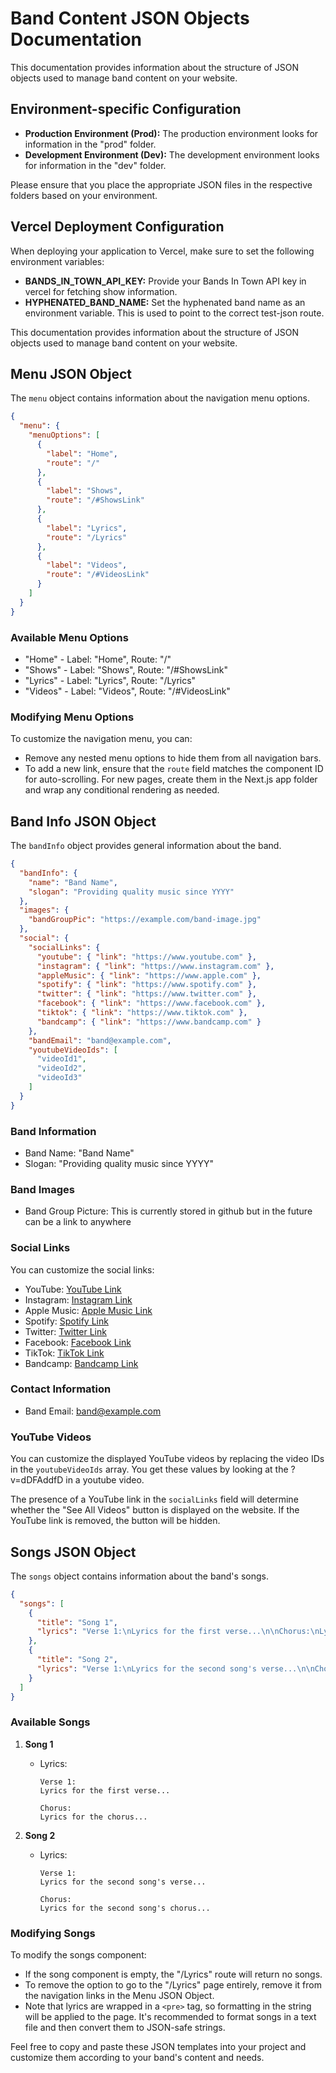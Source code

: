 # Band Content JSON Objects Documentation

This documentation provides information about the structure of JSON objects used to manage band content on your website.

## Environment-specific Configuration

- **Production Environment (Prod):** The production environment looks for information in the "prod" folder.
- **Development Environment (Dev):** The development environment looks for information in the "dev" folder.

Please ensure that you place the appropriate JSON files in the respective folders based on your environment.

## Vercel Deployment Configuration

When deploying your application to Vercel, make sure to set the following environment variables:

- **BANDS_IN_TOWN_API_KEY:** Provide your Bands In Town API key in vercel for fetching show information.
- **HYPHENATED_BAND_NAME:** Set the hyphenated band name as an environment variable. This is used to point to the correct test-json route.

This documentation provides information about the structure of JSON objects used to manage band content on your website.

## Menu JSON Object

The `menu` object contains information about the navigation menu options.

```json
{
  "menu": {
    "menuOptions": [
      {
        "label": "Home",
        "route": "/"
      },
      {
        "label": "Shows",
        "route": "/#ShowsLink"
      },
      {
        "label": "Lyrics",
        "route": "/Lyrics"
      },
      {
        "label": "Videos",
        "route": "/#VideosLink"
      }
    ]
  }
}
```

### Available Menu Options

- "Home" - Label: "Home", Route: "/"
- "Shows" - Label: "Shows", Route: "/#ShowsLink"
- "Lyrics" - Label: "Lyrics", Route: "/Lyrics"
- "Videos" - Label: "Videos", Route: "/#VideosLink"

### Modifying Menu Options

To customize the navigation menu, you can:

- Remove any nested menu options to hide them from all navigation bars.
- To add a new link, ensure that the `route` field matches the component ID for auto-scrolling. For new pages, create them in the Next.js app folder and wrap any conditional rendering as needed.

## Band Info JSON Object

The `bandInfo` object provides general information about the band.

```json
{
  "bandInfo": {
    "name": "Band Name",
    "slogan": "Providing quality music since YYYY"
  },
  "images": {
    "bandGroupPic": "https://example.com/band-image.jpg"
  },
  "social": {
    "socialLinks": {
      "youtube": { "link": "https://www.youtube.com" },
      "instagram": { "link": "https://www.instagram.com" },
      "appleMusic": { "link": "https://www.apple.com" },
      "spotify": { "link": "https://www.spotify.com" },
      "twitter": { "link": "https://www.twitter.com" },
      "facebook": { "link": "https://www.facebook.com" },
      "tiktok": { "link": "https://www.tiktok.com" },
      "bandcamp": { "link": "https://www.bandcamp.com" }
    },
    "bandEmail": "band@example.com",
    "youtubeVideoIds": [
      "videoId1",
      "videoId2",
      "videoId3"
    ]
  }
}
```

### Band Information

- Band Name: "Band Name"
- Slogan: "Providing quality music since YYYY"

### Band Images

- Band Group Picture: This is currently stored in github but in the future can be a link to anywhere

### Social Links

You can customize the social links:

- YouTube: [YouTube Link](https://www.youtube.com)
- Instagram: [Instagram Link](https://www.instagram.com)
- Apple Music: [Apple Music Link](https://www.apple.com)
- Spotify: [Spotify Link](https://www.spotify.com)
- Twitter: [Twitter Link](https://www.twitter.com)
- Facebook: [Facebook Link](https://www.facebook.com)
- TikTok: [TikTok Link](https://www.tiktok.com)
- Bandcamp: [Bandcamp Link](https://www.bandcamp.com)

### Contact Information

- Band Email: band@example.com

### YouTube Videos

You can customize the displayed YouTube videos by replacing the video IDs in the `youtubeVideoIds` array. You get these values by looking at the ?v=dDFAddfD in a youtube video.

The presence of a YouTube link in the `socialLinks` field will determine whether the "See All Videos" button is displayed on the website. If the YouTube link is removed, the button will be hidden.

## Songs JSON Object

The `songs` object contains information about the band's songs.

```json
{
  "songs": [
    {
      "title": "Song 1",
      "lyrics": "Verse 1:\nLyrics for the first verse...\n\nChorus:\nLyrics for the chorus..."
    },
    {
      "title": "Song 2",
      "lyrics": "Verse 1:\nLyrics for the second song's verse...\n\nChorus:\nLyrics for the second song's chorus..."
    }
  ]
}
```

### Available Songs

1. **Song 1**
   - Lyrics:
     ```
     Verse 1:
     Lyrics for the first verse...
     
     Chorus:
     Lyrics for the chorus...
     ```

2. **Song 2**
   - Lyrics:
     ```
     Verse 1:
     Lyrics for the second song's verse...
     
     Chorus:
     Lyrics for the second song's chorus...
     ```

### Modifying Songs

To modify the songs component:

- If the song component is empty, the "/Lyrics" route will return no songs.
- To remove the option to go to the "/Lyrics" page entirely, remove it from the navigation links in the Menu JSON Object.
- Note that lyrics are wrapped in a `<pre>` tag, so formatting in the string will be applied to the page. It's recommended to format songs in a text file and then convert them to JSON-safe strings.

Feel free to copy and paste these JSON templates into your project and customize them according to your band's content and needs.